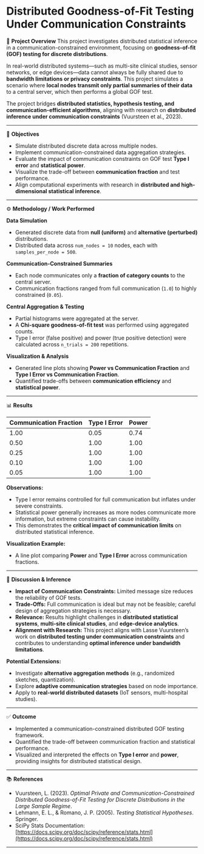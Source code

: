 # Distributed Goodness-of-Fit Testing Under Communication Constraints

🧭 **Project Overview**
This project investigates distributed statistical inference in a communication-constrained environment, focusing on **goodness-of-fit (GOF) testing for discrete distributions**.

In real-world distributed systems—such as multi-site clinical studies, sensor networks, or edge devices—data cannot always be fully shared due to **bandwidth limitations or privacy constraints**. This project simulates a scenario where **local nodes transmit only partial summaries of their data** to a central server, which then performs a global GOF test.

The project bridges **distributed statistics, hypothesis testing, and communication-efficient algorithms**, aligning with research on **distributed inference under communication constraints** (Vuursteen et al., 2023).

---

🎯 **Objectives**

* Simulate distributed discrete data across multiple nodes.
* Implement communication-constrained data aggregation strategies.
* Evaluate the impact of communication constraints on GOF test **Type I error** and **statistical power**.
* Visualize the trade-off between **communication fraction** and test performance.
* Align computational experiments with research in **distributed and high-dimensional statistical inference**.

---

⚙️ **Methodology / Work Performed**

**Data Simulation**

* Generated discrete data from **null (uniform)** and **alternative (perturbed)** distributions.
* Distributed data across `num_nodes = 10` nodes, each with `samples_per_node = 500`.

**Communication-Constrained Summaries**

* Each node communicates only a **fraction of category counts** to the central server.
* Communication fractions ranged from full communication (`1.0`) to highly constrained (`0.05`).

**Central Aggregation & Testing**

* Partial histograms were aggregated at the server.
* A **Chi-square goodness-of-fit test** was performed using aggregated counts.
* Type I error (false positive) and power (true positive detection) were calculated across `n_trials = 200` repetitions.

**Visualization & Analysis**

* Generated line plots showing **Power vs Communication Fraction** and **Type I Error vs Communication Fraction**.
* Quantified trade-offs between **communication efficiency** and **statistical power**.

---

📊 **Results**

| Communication Fraction | Type I Error | Power |
| ---------------------- | ------------ | ----- |
| 1.00                   | 0.05         | 0.74  |
| 0.50                   | 1.00         | 1.00  |
| 0.25                   | 1.00         | 1.00  |
| 0.10                   | 1.00         | 1.00  |
| 0.05                   | 1.00         | 1.00  |

**Observations:**

* Type I error remains controlled for full communication but inflates under severe constraints.
* Statistical power generally increases as more nodes communicate more information, but extreme constraints can cause instability.
* This demonstrates the **critical impact of communication limits** on distributed statistical inference.

**Visualization Example:**

* A line plot comparing **Power** and **Type I Error** across communication fractions.

---

🧠 **Discussion & Inference**

* **Impact of Communication Constraints:** Limited message size reduces the reliability of GOF tests.
* **Trade-Offs:** Full communication is ideal but may not be feasible; careful design of aggregation strategies is necessary.
* **Relevance:** Results highlight challenges in **distributed statistical systems**, **multi-site clinical studies**, and **edge-device analytics**.
* **Alignment with Research:** This project aligns with Lasse Vuursteen’s work on **distributed testing under communication constraints** and contributes to understanding **optimal inference under bandwidth limitations**.

**Potential Extensions:**

* Investigate **alternative aggregation methods** (e.g., randomized sketches, quantization).
* Explore **adaptive communication strategies** based on node importance.
* Apply to **real-world distributed datasets** (IoT sensors, multi-hospital studies).

---

✅ **Outcome**

* Implemented a communication-constrained distributed GOF testing framework.
* Quantified the trade-off between communication fraction and statistical performance.
* Visualized and interpreted the effects on **Type I error** and **power**, providing insights for distributed statistical design.

---

📚 **References**

* Vuursteen, L. (2023). *Optimal Private and Communication-Constrained Distributed Goodness-of-Fit Testing for Discrete Distributions in the Large Sample Regime*.
* Lehmann, E. L., & Romano, J. P. (2005). *Testing Statistical Hypotheses*. Springer.
* SciPy Stats Documentation: [https://docs.scipy.org/doc/scipy/reference/stats.html](https://docs.scipy.org/doc/scipy/reference/stats.html)

---
